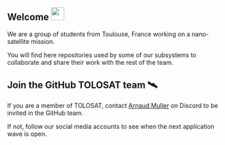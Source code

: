 <!-- ## Hi there 👋 -->

## Welcome <img src="https://raw.githubusercontent.com/MartinHeinz/MartinHeinz/master/wave.gif" width="30px">

We are a group of students from Toulouse, France working on a nano-satellite mission.

You will find here repositories used by some of our subsystems to collaborate and share their work with the rest of the team.


## Join the GitHub TOLOSAT team 🛰️

If you are a member of TOLOSAT, contact [Arnaud Muller](https://discord.com/users/185822873913393153) on Discord to be invited in the GitHub team.

If not, follow our social media accounts to see when the next application wave is open.

<!--

**Here are some ideas to get you started:**

🙋‍♀️ A short introduction - what is your organization all about?
🌈 Contribution guidelines - how can the community get involved?
👩‍💻 Useful resources - where can the community find your docs? Is there anything else the community should know?
🍿 Fun facts - what does your team eat for breakfast?
🧙 Remember, you can do mighty things with the power of [Markdown](https://docs.github.com/github/writing-on-github/getting-started-with-writing-and-formatting-on-github/basic-writing-and-formatting-syntax)
-->
